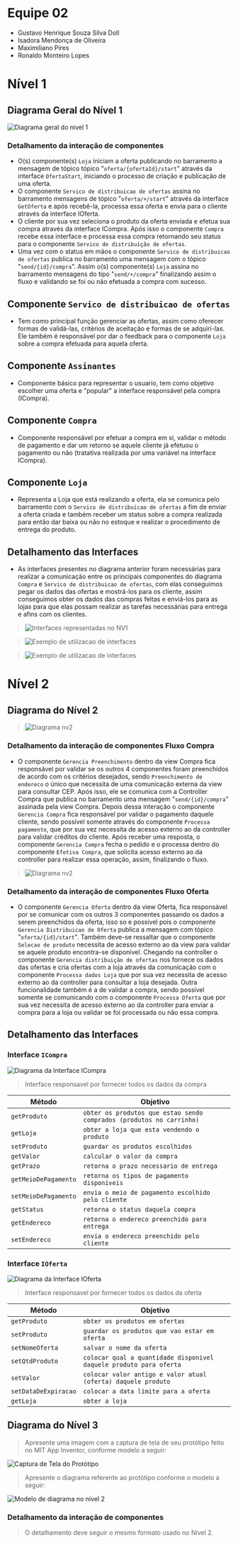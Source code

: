 # Equipe 02
* Gustavo Henrique Souza Silva Doll 
* Isadora Mendonça de Oliveira
* Maximiliano Pires
* Ronaldo Monteiro Lopes

# Nível 1

## Diagrama Geral do Nível 1

![Diagrama geral do nivel 1](images/diagrama_nv_1.jpeg)

### Detalhamento da interação de componentes

* O(s) componente(s) `Loja` iniciam a oferta publicando no barramento a mensagem de tópico tópico "`oferta/{ofertaId}/start`" através da interface `OfertaStart`, iniciando o processo de criação e publicação de uma oferta.
* O componente `Servico de distribuicao de ofertas` assina no barramento mensagens de tópico "`oferta/+/start`" através da interface `GetOferta` e após recebê-la, processa essa oferta e envia para o cliente através da interface IOferta.
* O cliente por sua vez seleciona o produto da oferta enviada e efetua sua compra através da interface ICompra. Após isso o componente `Compra` recebe essa interface e processa essa compra retornando seu status para o componente `Servico de distribuição de ofertas`.
* Uma vez com o status em mãos o componente `Servico de distribuicao de ofertas` publica no barramento uma mensagem com o tópico "`send/{id}/compra`". Assim o(s) componente(s) `Loja` assina no barramento mensagens do tipo "`send/+/compra`" finalizando assim o fluxo e validando se foi ou não efetuada a compra com sucesso.

## Componente `Servico de distribuicao de ofertas`
* Tem como principal função gerenciar as ofertas, assim como oferecer formas de validá-las, critérios de aceitação e formas de se adquiri-las. Ele também é responsável por dar o feedback para o componente `Loja` sobre a compra efetuada para aquela oferta.

## Componente `Assinantes`
* Componente básico para representar o usuario, tem como objetivo escolher uma oferta e "popular" a interface responsável pela compra (ICompra).

## Componente `Compra`
* Componente responsável por efetuar a compra em si, validar o método de pagamento e dar um retorno se aquele cliente já efetuou o pagamento ou não (tratativa realizada por uma variável na interface ICompra).

## Componente `Loja`
* Representa a Loja que está realizando a oferta, ela se comunica pelo barramento com o `Servico de distribuicao de ofertas` a fim de enviar a oferta criada e também receber um status sobre a compra realizada para então dar baixa ou não no estoque e realizar o procedimento de entrega do produto.

## Detalhamento das Interfaces

* As interfaces presentes no diagrama anterior foram necessárias para realizar a comunicação entre os principais componentes do diagrama `Compra` e `Servico de distribuicao de ofertas`, com elas conseguimos pegar os dados das ofertas e mostrá-los para os cliente, assim conseguimos obter os dados das compras feitas e enviá-los para as lojas para que elas possam realizar as tarefas necessárias para entrega e afins com os clientes.

> ![Interfaces representadas no NV1](images/interfaces_nv_1.jpg)

> ![Exemplo de utilizacao de interfaces](images/interface_example_01.jpg)

> ![Exemplo de utilizacao de interfaces](images/interface_example_02.jpg)


# Nível 2

## Diagrama do Nível 2

> ![Diagrama nv2](images/diagrama_nv2_compra.jpg)

### Detalhamento da interação de componentes **Fluxo Compra**

* O componente `Gerencia Preenchimento` dentro da view Compra fica responsável por validar se os outros 4 componentes foram preenchidos de acordo com os critérios desejados, sendo `Preenchimento de endereco` o único que necessita de uma comunicação externa da view para consultar CEP.
Após isso, ele se comunica com a Controller Compra que publica no barramento uma mensagem "`send/{id}/compra`" assinada pela view Compra. Depois dessa interação o componente `Gerencia Compra` fica responsável por validar o pagamento daquele cliente, sendo possível somente através do componente `Processa pagamento`,
que por sua vez necessita de acesso externo ao da controller para validar créditos do cliente. Após receber uma resposta, o componente `Gerencia Compra` fecha o pedido e o processa dentro do componente `Efetiva Compra`, que solicita acesso externo ao da controller para realizar essa operação, assim, finalizando o fluxo.

> ![Diagrama nv2](images/diagrama_nv2_oferta.jpg)

### Detalhamento da interação de componentes **Fluxo Oferta**

* O componente `Gerencia Oferta` dentro da view Oferta, fica responsável por se comunicar com os outros 3 componentes passando os dados a serem preenchidos da oferta, isso so e possivel pois o componente `Gerencia Distribuicao de Oferta` publica a mensagem com tópico "`oferta/{id}/start`". Também deve-se ressaltar que o componente `Selecao de produto` necessita de acesso externo ao da view para validar se aquele produto encontra-se disponível.
Chegando na controller o componente `Gerencia distribuição de ofertas` nos fornece os dados das ofertas e cria ofertas com a loja através da comunicação com o componente `Processa dados Loja` que por sua vez necessita de acesso externo ao da controller para consultar a loja desejada. Outra funcionalidade também é a de validar a compra, sendo possível somente se comunicando com o componente `Processa Oferta` que por sua vez necessita de acesso externo ao da controller para
enviar a compra para a loja ou validar se foi processada ou não essa compra.


## Detalhamento das Interfaces

### Interface `ICompra`

![Diagrama da Interface ICompra](images/interface_ICompra.png)

> Interface responsavel por fornecer todos os dados da compra

Método | Objetivo
-------| --------
`getProduto` | `obter os produtos que estao sendo comprados (produtos no carrinho)`
`getLoja` | `obter a loja que esta vendendo o produto`
`setProduto` | `guardar os produtos escolhidos`
`getValor` | `calcular o valor da compra`
`getPrazo` | `retorna o prazo necessario de entrega`
`getMeioDePagamento` | `retorna os tipos de pagamento disponiveis`
`setMeioDePagamento` | `envia o meio de pagamento escolhido pelo cliente`
`getStatus` | `retorna o status daquela compra`
`getEndereco` | `retorna o endereco preenchido para entrega`
`setEndereco` | `envia o endereco preenchido pelo cliente`


### Interface `IOferta`

![Diagrama da Interface IOferta](images/interface_IOferta.png)

> Interface responsavel por fornecer todos os dados da oferta

Método | Objetivo
-------| --------
`getProduto` | `obter os produtos em ofertas`
`setProduto` | `guardar os produtos que vao estar em oferta`
`setNomeOferta` | `salvar o nome da oferta`
`setQtdProduto` | `colocar qual a quantidade disponivel daquele produto para oferta`
`setValor` | `colocar valor antigo e valor atual (oferta) daquele produto`
`setDataDeExpiracao` | `colocar a data limite para a oferta`
`getLoja` | `obter a loja`

## Diagrama do Nível 3

> Apresente uma imagem com a captura de tela de seu protótipo feito no MIT App Inventor, conforme modelo a seguir:

![Captura de Tela do Protótipo](images/captura-prototipo.png)

> Apresente o diagrama referente ao protótipo conforme o modelo a seguir:

![Modelo de diagrama no nível 2](images/diagrama-prototipo.png)

### Detalhamento da interação de componentes

> O detalhamento deve seguir o mesmo formato usado no Nível 2.
